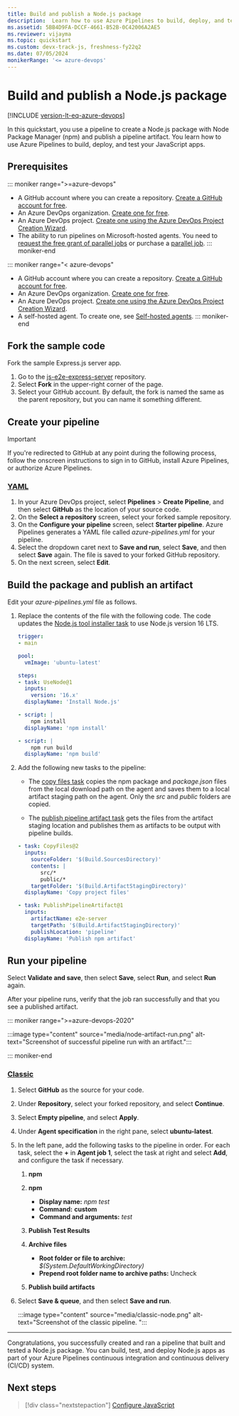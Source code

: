 ```yaml
---
title: Build and publish a Node.js package
description:  Learn how to use Azure Pipelines to build, deploy, and test a Node.js app.
ms.assetid: 5BB4D9FA-DCCF-4661-B52B-0C42006A2AE5
ms.reviewer: vijayma
ms.topic: quickstart
ms.custom: devx-track-js, freshness-fy22q2
ms.date: 07/05/2024
monikerRange: '<= azure-devops'
---
```


# Build and publish a Node.js package

[!INCLUDE [version-lt-eq-azure-devops](../../includes/version-lt-eq-azure-devops.md)]

In this quickstart, you use a pipeline to create a Node.js package with Node Package Manager (npm) and publish a pipeline artifact. You learn how to use Azure Pipelines to build, deploy, and test your JavaScript apps.

## Prerequisites

::: moniker range=">=azure-devops"
- A GitHub account where you can create a repository. [Create a GitHub account for free](https://github.com).
- An Azure DevOps organization. [Create one for free](../get-started/pipelines-sign-up.md). 
- An Azure DevOps project. [Create one using the Azure DevOps Project Creation Wizard](../../organizations/projects/create-project.md).
- The ability to run pipelines on Microsoft-hosted agents. You need to [request the free grant of parallel jobs](https://aka.ms/azpipelines-parallelism-request) or purchase a [parallel job](../licensing/concurrent-jobs.md).
::: moniker-end

::: moniker range="< azure-devops"
- A GitHub account where you can create a repository. [Create a GitHub account for free](https://github.com).
- An Azure DevOps organization. [Create one for free](../get-started/pipelines-sign-up.md). 
- An Azure DevOps project. [Create one using the Azure DevOps Project Creation Wizard](../../organizations/projects/create-project.md).
- A self-hosted agent. To create one, see [Self-hosted agents](../agents/agents.md#self-hosted-agents).
::: moniker-end

## Fork the sample code

Fork the sample Express.js server app.

1. Go to the [js-e2e-express-server](https://github.com/Azure-Samples/js-e2e-express-server) repository.
1. Select **Fork** in the upper-right corner of the page.
1. Select your GitHub account. By default, the fork is named the same as the parent repository, but you can name it something different.

## Create your pipeline

>[!IMPORTANT]
>If you're redirected to GitHub at any point during the following process, follow the onscreen instructions to sign in to GitHub, install Azure Pipelines, or authorize Azure Pipelines.

### [YAML](#tab/yaml)

1. In your Azure DevOps project, select **Pipelines** > **Create Pipeline**, and then select **GitHub** as the location of your source code.
1. On the **Select a repository** screen, select your forked sample repository.
1. On the **Configure your pipeline** screen, select **Starter pipeline**. Azure Pipelines generates a YAML file called *azure-pipelines.yml* for your pipeline.
1. Select the dropdown caret next to **Save and run**, select **Save**, and then select **Save** again. The file is saved to your forked GitHub repository.
1. On the next screen, select **Edit**.

## Build the package and publish an artifact

Edit your *azure-pipelines.yml* file as follows.

1. Replace the contents of the file with the following code. The code updates the [Node.js tool installer task](/azure/devops/pipelines/tasks/reference/node-tool-v0) to use Node.js version 16 LTS.

    ```yaml
    trigger:
    - main
    
    pool:
      vmImage: 'ubuntu-latest'
    
    steps:
    - task: UseNode@1
      inputs:
        version: '16.x'
      displayName: 'Install Node.js'
    
    - script: |
        npm install
      displayName: 'npm install'
    
    - script: |
        npm run build
      displayName: 'npm build'
    ``` 

1. Add the following new tasks to the pipeline:

   - The [copy files task](/azure/devops/pipelines/tasks/reference/copy-files-v2) copies the npm package and *package.json* files from the local download path on the agent and saves them to a local artifact staging path on the agent. Only the *src* and *public* folders are copied.

   - The [publish pipeline artifact task](../artifacts/pipeline-artifacts.md) gets the files from the artifact staging location and publishes them as artifacts to be output with pipeline builds.

    ```yaml
    - task: CopyFiles@2
      inputs:
        sourceFolder: '$(Build.SourcesDirectory)'
        contents: |
           src/*
           public/*
        targetFolder: '$(Build.ArtifactStagingDirectory)'
      displayName: 'Copy project files'
    
    - task: PublishPipelineArtifact@1
      inputs:
        artifactName: e2e-server
        targetPath: '$(Build.ArtifactStagingDirectory)'
        publishLocation: 'pipeline'
      displayName: 'Publish npm artifact'
    ```

## Run your pipeline

Select **Validate and save**, then select **Save**, select **Run**, and select **Run** again.

After your pipeline runs, verify that the job ran successfully and that you see a published artifact.

::: moniker range=">=azure-devops-2020"

:::image type="content" source="media/node-artifact-run.png" alt-text="Screenshot of successful pipeline run with an artifact.":::

::: moniker-end

### [Classic](#tab/classic)

1. Select **GitHub** as the source for your code.
1. Under **Repository**, select your forked repository, and select **Continue**.
1. Select **Empty pipeline**, and select **Apply**.
1. Under **Agent specification** in the right pane, select **ubuntu-latest**.

1. In the left pane, add the following tasks to the pipeline in order. For each task, select the **+**  in **Agent job 1**, select the task at right and select **Add**, and configure the task if necessary.

   1. **npm**

   1. **npm**
      - **Display name:** *npm test*
      - **Command:** **custom**
      - **Command and arguments:** *test*

   1. **Publish Test Results**

   1. **Archive files**
      - **Root folder or file to archive:** *$(System.DefaultWorkingDirectory)*
      - **Prepend root folder name to archive paths:** Uncheck

   1. **Publish build artifacts**

1. Select **Save & queue**, and then select **Save and run**.

   :::image type="content" source="media/classic-node.png" alt-text="Screenshot of the classic pipeline. ":::

---

Congratulations, you successfully created and ran a pipeline that built and tested a Node.js package. You can build, test, and deploy Node.js apps as part of your Azure Pipelines continuous integration and continuous delivery (CI/CD) system.

## Next steps

> [!div class="nextstepaction"]
> [Configure JavaScript](customize-javascript.md)

